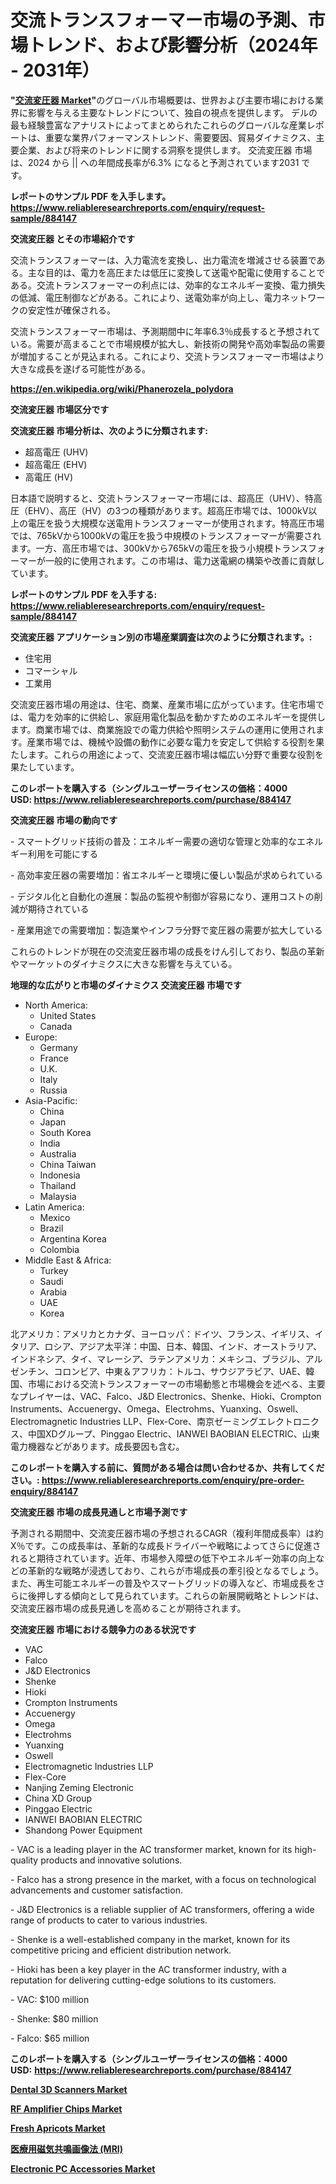 <p><h1>交流トランスフォーマー市場の予測、市場トレンド、および影響分析（2024年 - 2031年）</h1></p><p><strong>"<a href="https://www.reliableresearchreports.com/alternating-current-transformer-r884147">交流変圧器 Market</a>"</strong>のグローバル市場概要は、世界および主要市場における業界に影響を与える主要なトレンドについて、独自の視点を提供します。 デルの最も経験豊富なアナリストによってまとめられたこれらのグローバルな産業レポートは、重要な業界パフォーマンストレンド、需要要因、貿易ダイナミクス、主要企業、および将来のトレンドに関する洞察を提供します。 交流変圧器 市場は、2024 から || への年間成長率が6.3% になると予測されています2031 です。</p>
<p><strong>レポートのサンプル PDF を入手します。</strong><strong><a href="https://www.reliableresearchreports.com/enquiry/request-sample/884147">https://www.reliableresearchreports.com/enquiry/request-sample/884147</a></strong></p>
<p><strong>交流変圧器 とその市場紹介です</strong></p>
<p><p>交流トランスフォーマーは、入力電流を変換し、出力電流を増減させる装置である。主な目的は、電力を高圧または低圧に変換して送電や配電に使用することである。交流トランスフォーマーの利点には、効率的なエネルギー変換、電力損失の低減、電圧制御などがある。これにより、送電効率が向上し、電力ネットワークの安定性が確保される。</p><p>交流トランスフォーマー市場は、予測期間中に年率6.3％成長すると予想されている。需要が高まることで市場規模が拡大し、新技術の開発や高効率製品の需要が増加することが見込まれる。これにより、交流トランスフォーマー市場はより大きな成長を遂げる可能性がある。</p><a href="https://en.wikipedia.org/wiki/Phanerozela_polydora"></a></p>
<p><strong><a href="https://en.wikipedia.org/wiki/Phanerozela_polydora">https://en.wikipedia.org/wiki/Phanerozela_polydora</a></strong></p>
<p><strong>交流変圧器&nbsp;市場区分です</strong><strong></strong></p>
<p><strong>交流変圧器 市場分析は、次のように分類されます:</strong>&nbsp;</p>
<p><ul><li>超高電圧 (UHV)</li><li>超高電圧 (EHV)</li><li>高電圧 (HV)</li></ul></p>
<p><p>日本語で説明すると、交流トランスフォーマー市場には、超高圧（UHV）、特高圧（EHV）、高圧（HV）の3つの種類があります。超高圧市場では、1000kV以上の電圧を扱う大規模な送電用トランスフォーマーが使用されます。特高圧市場では、765kVから1000kVの電圧を扱う中規模のトランスフォーマーが需要されます。一方、高圧市場では、300kVから765kVの電圧を扱う小規模トランスフォーマーが一般的に使用されます。この市場は、電力送電網の構築や改善に貢献しています。</p></p>
<p><strong>レポートのサンプル PDF を入手する: <a href="https://www.reliableresearchreports.com/enquiry/request-sample/884147">https://www.reliableresearchreports.com/enquiry/request-sample/884147</a></strong></p>
<p><strong> 交流変圧器 アプリケーション別の市場産業調査は次のように分類されます。:</strong></p>
<p><ul><li>住宅用</li><li>コマーシャル</li><li>工業用</li></ul></p>
<p><p>交流変圧器市場の用途は、住宅、商業、産業市場に広がっています。住宅市場では、電力を効率的に供給し、家庭用電化製品を動かすためのエネルギーを提供します。商業市場では、商業施設での電力供給や照明システムの運用に使用されます。産業市場では、機械や設備の動作に必要な電力を安定して供給する役割を果たします。これらの用途によって、交流変圧器市場は幅広い分野で重要な役割を果たしています。</p></p>
<p><strong>このレポートを購入する（シングルユーザーライセンスの価格：4000 USD:</strong><strong>&nbsp;<a href="https://www.reliableresearchreports.com/purchase/884147">https://www.reliableresearchreports.com/purchase/884147</a></strong></p>
<p><strong>交流変圧器 市場の動向です</strong></p>
<p><p>- スマートグリッド技術の普及：エネルギー需要の適切な管理と効率的なエネルギー利用を可能にする</p><p>- 高効率変圧器の需要増加：省エネルギーと環境に優しい製品が求められている</p><p>- デジタル化と自動化の進展：製品の監視や制御が容易になり、運用コストの削減が期待されている</p><p>- 産業用途での需要増加：製造業やインフラ分野で変圧器の需要が拡大している</p><p>これらのトレンドが現在の交流変圧器市場の成長をけん引しており、製品の革新やマーケットのダイナミクスに大きな影響を与えている。</p></p>
<p><strong>地理的な広がりと市場のダイナミクス 交流変圧器 市場です</strong></p>
<p><ul>
    <li>
        North America:
        <ul>
            <li>United States</li>
            <li>Canada</li>
        </ul>
    </li>
    <li>
        Europe:
        <ul>
            <li>Germany</li>
            <li>France</li>
            <li>U.K.</li>
            <li>Italy</li>
            <li>Russia</li>
        </ul>
    </li>
    <li>
        Asia-Pacific:
        <ul>
            <li>China</li>
            <li>Japan</li>
            <li>South Korea</li>
            <li>India</li>
            <li>Australia</li>
            <li>China Taiwan</li>
            <li>Indonesia</li>
            <li>Thailand</li>
            <li>Malaysia</li>
        </ul>
    </li>
    <li>
        Latin America:
        <ul>
            <li>Mexico</li>
            <li>Brazil</li>
            <li>Argentina Korea</li>
            <li>Colombia</li>
        </ul>
    </li>
    <li>
        Middle East & Africa:
        <ul>
            <li>Turkey</li>
            <li>Saudi</li>
            <li>Arabia</li>
            <li>UAE</li>
            <li>Korea</li>
        </ul>
    </li>
    </ul></p>
<p><p>北アメリカ：アメリカとカナダ、ヨーロッパ：ドイツ、フランス、イギリス、イタリア、ロシア、アジア太平洋：中国、日本、韓国、インド、オーストラリア、インドネシア、タイ、マレーシア、ラテンアメリカ：メキシコ、ブラジル、アルゼンチン、コロンビア、中東＆アフリカ：トルコ、サウジアラビア、UAE、韓国、市場における交流トランスフォーマーの市場動態と市場機会を述べる、主要なプレイヤーは、VAC、Falco、J&D Electronics、Shenke、Hioki、Crompton Instruments、Accuenergy、Omega、Electrohms、Yuanxing、Oswell、Electromagnetic Industries LLP、Flex-Core、南京ゼーミングエレクトロニクス、中国XDグループ、Pinggao Electric、IANWEI BAOBIAN ELECTRIC、山東電力機器などがあります。成長要因も含む。</p></p>
<p><strong>このレポートを購入する前に、質問がある場合は問い合わせるか、共有してください。:&nbsp;<a href="https://www.reliableresearchreports.com/enquiry/pre-order-enquiry/884147">https://www.reliableresearchreports.com/enquiry/pre-order-enquiry/884147</a></strong></p>
<p><strong>交流変圧器 市場の成長見通しと市場予測です</strong></p>
<p><p>予測される期間中、交流変圧器市場の予想されるCAGR（複利年間成長率）は約X％です。この成長率は、革新的な成長ドライバーや戦略によってさらに促進されると期待されています。近年、市場参入障壁の低下やエネルギー効率の向上などの革新的な戦略が浸透しており、これらが市場成長の牽引役となるでしょう。また、再生可能エネルギーの普及やスマートグリッドの導入など、市場成長をさらに後押しする傾向として見られています。これらの新展開戦略とトレンドは、交流変圧器市場の成長見通しを高めることが期待されます。</p></p>
<p><strong>交流変圧器 市場における競争力のある状況です</strong></p>
<p><ul><li>VAC</li><li>Falco</li><li>J&D Electronics</li><li>Shenke</li><li>Hioki</li><li>Crompton Instruments</li><li>Accuenergy</li><li>Omega</li><li>Electrohms</li><li>Yuanxing</li><li>Oswell</li><li>Electromagnetic Industries LLP</li><li>Flex-Core</li><li>Nanjing Zeming Electronic</li><li>China XD Group</li><li>Pinggao Electric</li><li>IANWEI BAOBIAN ELECTRIC</li><li>Shandong Power Equipment</li></ul></p>
<p><p>- VAC is a leading player in the AC transformer market, known for its high-quality products and innovative solutions.</p><p>- Falco has a strong presence in the market, with a focus on technological advancements and customer satisfaction.</p><p>- J&D Electronics is a reliable supplier of AC transformers, offering a wide range of products to cater to various industries.</p><p>- Shenke is a well-established company in the market, known for its competitive pricing and efficient distribution network.</p><p>- Hioki has been a key player in the AC transformer industry, with a reputation for delivering cutting-edge solutions to its customers.</p><p>- VAC: $100 million</p><p>- Shenke: $80 million</p><p>- Falco: $65 million</p></p>
<p><strong>このレポートを購入する（シングルユーザーライセンスの価格：4000 USD:</strong>&nbsp;<strong><a href="https://www.reliableresearchreports.com/purchase/884147">https://www.reliableresearchreports.com/purchase/884147</a></strong></p>
<p><strong><p><a href="https://issuu.com/reportprime-2/docs/dental-3d-scanners-market-size-2030_5b32e5d5308958">Dental 3D Scanners Market</a></p><p><a href="https://github.com/luckyshygirl/Market-Research-Report-List-6/blob/main/rf-amplifier-chips-market.md">RF Amplifier Chips Market</a></p><p><a href="https://issuu.com/reportprime-2/docs/fresh-apricots-market-size-2030.ppt_ed4f8aa4d1978f">Fresh Apricots Market</a></p><p><a href="https://github.com/mohamedbakry57/Market-Research-Report-List-6/blob/main/579065587384.md">医療用磁気共鳴画像法 (MRI)</a></p><p><a href="https://github.com/vimar16th/Market-Research-Report-List-6/blob/main/electronic-pc-accessories-market.md">Electronic PC Accessories Market</a></p></strong></p>